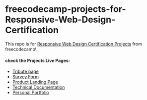 # freecodecamp-projects-for-Responsive-Web-Design-Certification
This repo is for [Responsive Web Design Certification Projects](https://www.freecodecamp.org/learn/responsive-web-design/#responsive-web-design-projects) from freecodecamp\
#### check the Projects Live Pages:
- [Tribute page]()
- [Survey Form]()
- [Product Landing Page]()
- [Technical Documentation]()
- [Personal Portfolio]()
